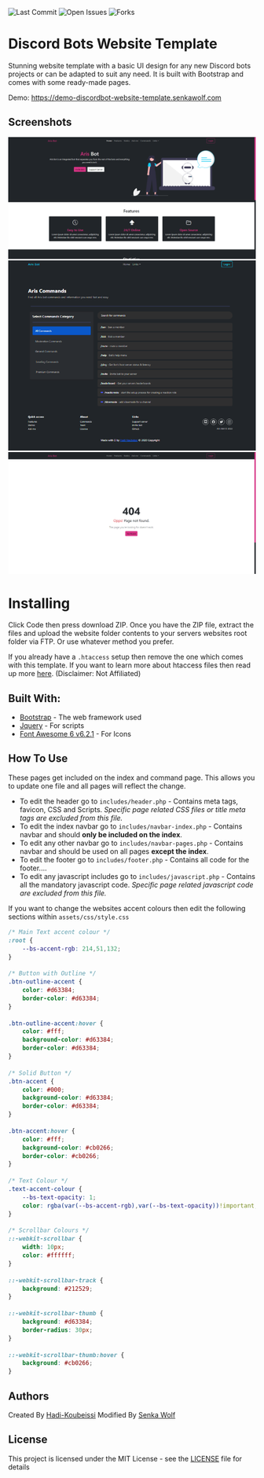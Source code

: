 ![Last Commit](https://img.shields.io/github/last-commit/SenkaWolf/Discord-Bot-Website-Template?style=for-the-badge) ![Open Issues](https://img.shields.io/github/issues/SenkaWolf/Discord-Bot-Website-Template?style=for-the-badge) ![Forks](https://img.shields.io/github/forks/SenkaWolf/Discord-Bot-Website-Template?style=for-the-badge)

# Discord Bots Website Template
Stunning website template with a basic UI design for any new Discord bots projects or can be adapted to suit any need. It is built with Bootstrap and comes with some ready-made pages.

Demo: https://demo-discordbot-website-template.senkawolf.com

## Screenshots

![Index](https://raw.githubusercontent.com/SenkaWolf/Discord-Bot-Website-Template/Main/screenshots/index.png)
![Commands](https://raw.githubusercontent.com/SenkaWolf/Discord-Bot-Website-Template/Main/screenshots/commands.png)
![404 Error](https://raw.githubusercontent.com/SenkaWolf/Discord-Bot-Website-Template/Main/screenshots/404.png)


# Installing
Click Code then press download ZIP. Once you have the ZIP file, extract the files and upload the website folder contents to your servers websites root folder via FTP. Or use whatever method you prefer.

If you already have a `.htaccess` setup then remove the one which comes with this template. If you want to learn more about htaccess files then read up more [here](https://developer.mozilla.org/en-US/docs/Learn/Server-side/Apache_Configuration_htaccess). (Disclaimer: Not Affiliated)

## Built With: 

* [Bootstrap](https://getbootstrap.com/) - The web framework used
* [Jquery](https://jquery.com/) - For scripts
* [Font Awesome 6 v6.2.1](https://fontawesome.com) - For Icons

## How To Use

These pages get included on the index and command page. This allows you to update one file and all pages will reflect the change.
* To edit the header go to `includes/header.php` - Contains meta tags, favicon, CSS and Scripts. _Specific page related CSS files or title meta tags are excluded from this file._
* To edit the index navbar go to `includes/navbar-index.php` - Contains navbar and should **only be included on the index**.
* To edit any other navbar go to `includes/navbar-pages.php` - Contains navbar and should be used on all pages **except the index**.
* To edit the footer go to `includes/footer.php` - Contains all code for the footer....
* To edit any javascript includes go to `includes/javascript.php` - Contains all the mandatory javascript code. _Specific page related javascript code are excluded from this file._

If you want to change the websites accent colours then edit the following sections within `assets/css/style.css`
```CSS
/* Main Text accent colour */
:root {
	--bs-accent-rgb: 214,51,132;
}

/* Button with Outline */
.btn-outline-accent {
	color: #d63384;
	border-color: #d63384;
}

.btn-outline-accent:hover {
	color: #fff;
	background-color: #d63384;
	border-color: #d63384;
}

/* Solid Button */
.btn-accent {
	color: #000;
	background-color: #d63384;
	border-color: #d63384;
}

.btn-accent:hover {
	color: #fff;
	background-color: #cb0266;
	border-color: #cb0266;
}

/* Text Colour */
.text-accent-colour {
	--bs-text-opacity: 1;
	color: rgba(var(--bs-accent-rgb),var(--bs-text-opacity))!important;
}

/* Scrollbar Colours */
::-webkit-scrollbar {
	width: 10px;
	color: #ffffff;
}

::-webkit-scrollbar-track {
	background: #212529;
}

::-webkit-scrollbar-thumb {
	background: #d63384;
	border-radius: 30px;
}

::-webkit-scrollbar-thumb:hover {
	background: #cb0266;
}
```

## Authors

Created By [Hadi-Koubeissi](https://github.com/Hadi-Koubeissi)
Modified By [Senka Wolf](https://github.com/SenkaWolf)

## License

This project is licensed under the MIT License - see the [LICENSE](LICENSE) file for details
